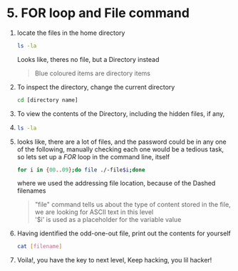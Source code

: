 # 5. FOR loop and File command

1. locate the files in the home directory
   ```bash
   ls -la
   ```
   Looks like, theres no file, but a Directory instead
   > Blue coloured items are directory items
2. To inspect the directory, change the current directory
   ```bash
   cd [directory name]
   ```
3. To view the contents of the Directory, including the hidden files, if any,
4. 
    ```bash
   ls -la
   ```
5. looks like, there are a lot of files, and the password could be in any one of the following, manually checking each one would be a tedious task, so lets set up a *FOR* loop in the command line, itself 

   ```bash
   for i in {00..09};do file ./-file$i;done
   ```
   where we used the addressing file location, because of the Dashed filenames
   > "file" command tells us about the type of content stored in the file, we are looking for ASCII text in this level   
   > '$i' is used as a placeholder for the variable value
   
6. Having identified the odd-one-out file, print out the contents for yourself
   ```bash
   cat [filename]
   ```
7. Voila!, you have the key to next level, Keep hacking, you lil hacker!
